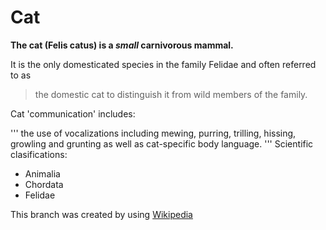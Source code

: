 # Cat

**The cat (Felis catus) is a _small_ carnivorous mammal.**

It is the only domesticated species in the family Felidae and often referred to as 

> the domestic cat to distinguish it from wild members of the family.

 Cat 'communication' includes:
 
'''
the use of vocalizations including mewing, 
purring, 
trilling, 
hissing, 
growling and grunting as well as cat-specific body language.
'''
Scientific clasifications:

- Animalia
- Chordata
- Felidae 

This branch was created by using [Wikipedia](https://en.wikipedia.org/wiki/Cat) 
